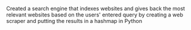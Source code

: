 Created a search engine that indexes websites and gives back the most relevant websites based on the users' entered query by creating a web scraper and putting the results in a hashmap in Python
